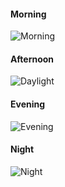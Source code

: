 #### Morning
![Morning](https://img.icons8.com/color/48/sunrise.png)
#### Afternoon
![Daylight](https://img.icons8.com/color/48/sun--v1.png)
#### Evening
![Evening](https://img.icons8.com/color/48/sunset.png)
#### Night
![Night](https://img.icons8.com/color/48/moon.png)
